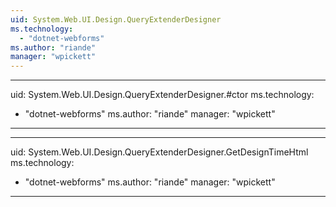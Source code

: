 ```yaml
---
uid: System.Web.UI.Design.QueryExtenderDesigner
ms.technology: 
  - "dotnet-webforms"
ms.author: "riande"
manager: "wpickett"
---
```


---
uid: System.Web.UI.Design.QueryExtenderDesigner.#ctor
ms.technology: 
  - "dotnet-webforms"
ms.author: "riande"
manager: "wpickett"
---

---
uid: System.Web.UI.Design.QueryExtenderDesigner.GetDesignTimeHtml
ms.technology: 
  - "dotnet-webforms"
ms.author: "riande"
manager: "wpickett"
---
